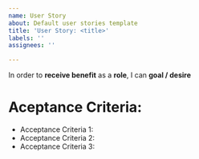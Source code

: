 ```yaml
---
name: User Story
about: Default user stories template
title: 'User Story: <title>'
labels: ''
assignees: ''

---
```


In order to **receive benefit** as a **role**, I can **goal / desire**

# Aceptance Criteria:
* Acceptance Criteria 1:
* Acceptance Criteria 2:
* Acceptance Criteria 3:

